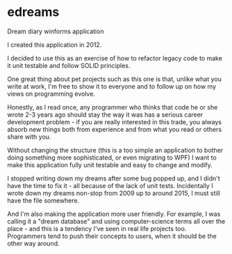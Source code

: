# edreams
Dream diary winforms application

I created this application in 2012.

I decided to use this as an exercise of how to refactor legacy code to make it unit testable and follow SOLID principles.

One great thing about pet projects such as this one is that, unlike what you write at work, I'm free to show it to everyone and to follow up on how my views on programming evolve.

Honestly, as I read once, any programmer who thinks that code he or she wrote 2-3 years ago should stay the way it was has a serious career development problem - if you are really interested in this trade, you always absorb new things both from experience and from what you read or others share with you.

Without changing the structure (this is a too simple an application to bother doing something more sophisticated, or even migrating to WPF) I want to make this application fully unit testable and easy to change and modify.

I stopped writing down my dreams after some bug popped up, and I didn't have the time to fix it - all because of the lack of unit tests. Incidentally I wrote down my dreams non-stop from 2009 up to around 2015, I must still have the file somewhere.

And I'm also making the application more user friendly. For example, I was calling it a "dream database" and using computer-science terms all over the place - and this is a tendency I've seen in real life projects too. Programmers tend to push their concepts to users, when it should be the other way around.

